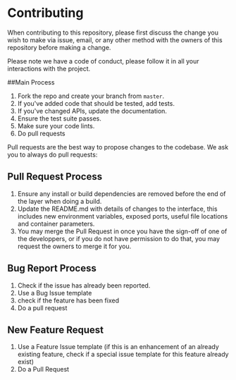 # Contributing

When contributing to this repository, please first discuss the change you wish to make via issue,
email, or any other method with the owners of this repository before making a change. 

Please note we have a code of conduct, please follow it in all your interactions with the project.

##Main Process

1. Fork the repo and create your branch from `master`.
2. If you've added code that should be tested, add tests.
3. If you've changed APIs, update the documentation.
4. Ensure the test suite passes.
5. Make sure your code lints.
6. Do pull requests

Pull requests are the best way to propose changes to the codebase. We ask you to always do pull requests:

## Pull Request Process

1. Ensure any install or build dependencies are removed before the end of the layer when doing a 
   build.
2. Update the README.md with details of changes to the interface, this includes new environment 
   variables, exposed ports, useful file locations and container parameters.
4. You may merge the Pull Request in once you have the sign-off of one of the developpers, or if you 
   do not have permission to do that, you may request the owners to merge it for you.
   
## Bug Report Process
  
  1. Check if the issue has already been reported.
  2. Use a Bug Issue template
  3. check if the feature has been fixed
  4. Do a pull request
  
  ## New Feature Request
  
  1. Use a Feature Issue template (if this is an enhancement of an already existing feature, 
     check if a special issue template for this feature already exist)
  2. Do a Pull Request 
   
 

